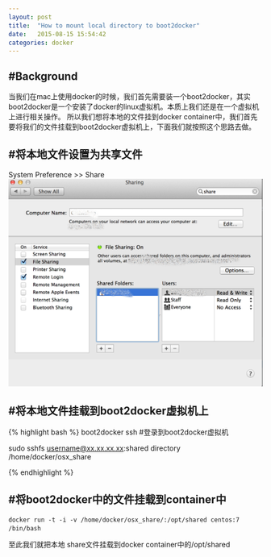 ```yaml
---
layout: post
title:  "How to mount local directory to boot2docker"
date:   2015-08-15 15:54:42
categories: docker
---
```


#Background
---
当我们在mac上使用docker的时候，我们首先需要装一个boot2docker，其实boot2docker是一个安装了docker的linux虚拟机。本质上我们还是在一个虚拟机上进行相关操作。
所以我们想将本地的文件挂到docker container中，我们首先要将我们的文件挂载到boot2docker虚拟机上，下面我们就按照这个思路去做。

#将本地文件设置为共享文件
---
System Preference >> Share
![set local directory shared](/assets/img/share.png)

#将本地文件挂载到boot2docker虚拟机上
---
{% highlight bash %}
boot2docker ssh #登录到boot2docker虚拟机

sudo sshfs username@xx.xx.xx.xx:shared directory /home/docker/osx_share

{% endhighlight %}

#将boot2docker中的文件挂载到container中
---

`docker run -t -i -v /home/docker/osx_share/:/opt/shared centos:7 /bin/bash`

至此我们就把本地 share文件挂载到docker container中的/opt/shared

